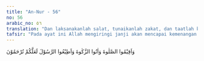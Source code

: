 ```yaml
---
title: "An-Nur - 56"
no: 56
arabic_no: ٥٦
translation: "Dan laksanakanlah salat, tunaikanlah zakat, dan taatlah kepada Rasul (Muhammad), agar kamu diberi rahmat."
tafsir: "Pada ayat ini Allah mengiringi janji akan mencapai kemenangan itu dengan perintah mendirikan salat, menunaikan zakat dan menaati Allah dan Rasul-Nya. Itulah syarat pertama untuk mencapai kemenangan dan memeliharanya. Kadang-kadang mencapai sesuatu tidaklah begitu berat, tetapi memelihara kelestarian apa yang telah dicapai itu lebih berat daripada mencapainya. Oleh sebab itu kaum Muslimin harus memperkuat diri dan memupuk pertahanan dengan tiga macam senjata yang sangat ampuh itu yaitu pertama menguatkan batin dengan selalu berhubungan dengan Yang Mahakuasa. Kedua zakat yang membersihkan diri dari sifat bakhil dan kikir, sehingga apabila tiba waktu untuk seseorang tidak segan mengorbankan harta, tenaga bahkan jiwanya. Ketiga taat dan patuh kepada Allah dan Rasul-Nya di mana segala tindak tanduknya disesuaikan dengan ajaran-Nya dan bila terdapat perbedaan pendapat hendaklah dikembalikan kepada hukum Allah dan Rasul-Nya. Itulah yang menjadi pedoman bagi segala gerak dan langkah. Dengan memenuhi ketiga syarat itu akan dapat dibina kekuatan umat dan ketahanannya terhadap segala bahaya yang mengancam dan kejayaan yang telah dicapai dapat dipertahankan dan dipelihara ."
---
```


وَاَقِيْمُوا الصَّلٰوةَ وَاٰتُوا الزَّكٰوةَ وَاَطِيْعُوا الرَّسُوْلَ لَعَلَّكُمْ تُرْحَمُوْنَ
